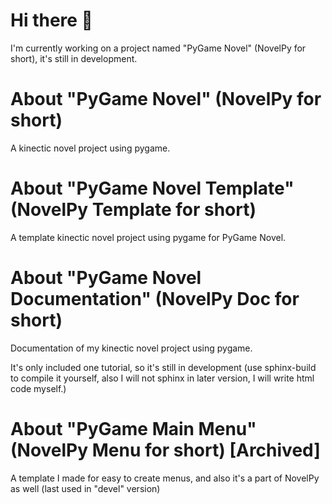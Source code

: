 # Hi there 👋

I'm currently working on a project named "PyGame Novel" (NovelPy for short), it's still in development.

# About "PyGame Novel" (NovelPy for short)

A kinectic novel project using pygame.

# About "PyGame Novel Template" (NovelPy Template for short)

A template kinectic novel project using pygame for PyGame Novel.

# About "PyGame Novel Documentation" (NovelPy Doc for short)

Documentation of my kinectic novel project using pygame.

It's only included one tutorial, so it's still in development (use sphinx-build to compile it yourself, also I will not sphinx in later version, I will write html code myself.)

#  About "PyGame Main Menu" (NovelPy Menu for short) [Archived]

A template I made for easy to create menus, and also it's a part of NovelPy as well (last used in "devel" version)
